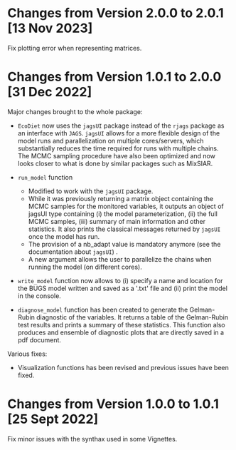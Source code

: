 # Changes from Version 2.0.0 to 2.0.1 [13 Nov 2023] #

Fix plotting error when representing matrices.

# Changes from Version 1.0.1 to 2.0.0 [31 Dec 2022] #

Major changes brought to the whole package:

-  `EcoDiet` now uses the `jagsUI` package instead of the `rjags` package as an interface with `JAGS`.
`jagsUI` allows for a more flexible design of the model runs and parallelization on multiple cores/servers, which substantially reduces the time required for runs with multiple chains.
The MCMC sampling procedure have also been optimized and now looks closer to what is done by similar packages such as MixSIAR.

-  `run_model` function

    *   Modified to work with the `jagsUI` package.
    *   While it was previously returning a matrix object containing the MCMC samples for the monitored variables, it outputs an object of jagsUI type containing (i) the model parameterization, (ii) the full MCMC samples, (iii) summary of main information and other statistics. It also prints the classical messages returned by `jagsUI` once the model has run.
    *   The provision of a nb_adapt value is mandatory anymore (see the documentation about `jagsUI`) .
    *   A new argument allows the user to parallelize the chains when running the model (on different cores).

-  `write_model` function now allows to (i) specify a name and location for the BUGS model written and saved as a '.txt' file and (ii) print the model in the console. 

-  `diagnose_model` function has been created to generate the Gelman-Rubin diagnostic of the variables. It returns a table of the Gelman-Rubin test results and prints a summary of these statistics. This function also produces and ensemble of diagnostic plots that are directly saved in a pdf document.


Various fixes:

-  Visualization functions has been revised and previous issues have been fixed.


# Changes from Version 1.0.0 to 1.0.1 [25 Sept 2022] #

Fix minor issues with the synthax used in some Vignettes.